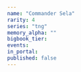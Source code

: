 ```yaml
---
name: "Commander Sela"
rarity: 4
series: "tng"
memory_alpha: ""
bigbook_tier:
events:
in_portal:
published: false
---
```

